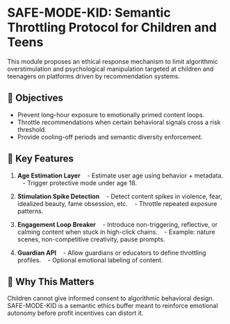 # SAFE-MODE-KID: Semantic Throttling Protocol for Children and Teens

This module proposes an ethical response mechanism to limit algorithmic overstimulation and psychological manipulation targeted at children and teenagers on platforms driven by recommendation systems.

## 🎯 Objectives

- Prevent long-hour exposure to emotionally primed content loops.
- Throttle recommendations when certain behavioral signals cross a risk threshold.
- Provide cooling-off periods and semantic diversity enforcement.

## 🔧 Key Features

1. **Age Estimation Layer**
   - Estimate user age using behavior + metadata.
   - Trigger protective mode under age 18.

2. **Stimulation Spike Detection**
   - Detect content spikes in violence, fear, idealized beauty, fame obsession, etc.
   - Throttle repeated exposure patterns.

3. **Engagement Loop Breaker**
   - Introduce non-triggering, reflective, or calming content when stuck in high-click chains.
   - Example: nature scenes, non-competitive creativity, pause prompts.

4. **Guardian API**
   - Allow guardians or educators to define throttling profiles.
   - Optional emotional labeling of content.

## 🧠 Why This Matters

Children cannot give informed consent to algorithmic behavioral design. SAFE-MODE-KID is a semantic ethics buffer meant to reinforce emotional autonomy before profit incentives can distort it.

